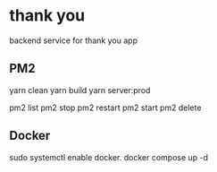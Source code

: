 # thank you

backend service for thank you app

## PM2

yarn clean
yarn build
yarn server:prod

pm2 list
pm2 stop
pm2 restart <num of pod>
pm2 start <num of pod>
pm2 delete <num of pod>

## Docker

sudo systemctl enable docker.
docker compose up -d
